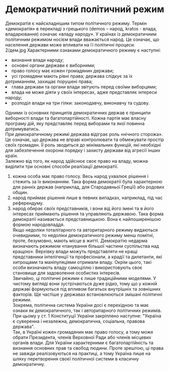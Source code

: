 # Демократичний політичний режим

Демократія є найскладнішим типом політичного режиму. Термін «демократія» в перекладі
з грецького (demos – народ, kratos - влада, владарювання) означає «владу народу».
У країнах із демократичним політичним режимом носієм влади вважається народ. Це
означає, що населення держави може впливати на її політичні процеси. 
<br>
2/дем.jpg
Характерними ознаками демократичного режиму є наступні:
<li> визнання влади народу;</li>
<li> основні органи держави є виборними;</li>
<li>право голосу має кожен громадянин держави;</li>
<li>усі громадяни мають рівні права; держава слідкує за їх дотриманням, захищає порушені
права;</li>
<li>глава держави та органи влади звітують перед своїми виборцями;</li>
<li>влада не може діяти у своїх інтересах, адже представляє інтереси народу;</li>
<li>розподіл влади на три гілки: законодавчу, виконавчу та судову.</li>

Одними із основних принципів демократичних держав є принципи виборності влади та
багатопартійності. Кожна партія має власну програму дій, яку представляє перед
виборами та якої повинна дотримуватись.     
При демократичному режимі держава відіграє роль «нічного сторожа». Це означає, що
держава не вправі контролювати та обмежувати простір своїх громадян. Її роль зводиться
до мінімальних функцій, які необхідні для забезпечення охорони порядку і захисту
держави від агресії інших країн.               
Залежно від того, як народ здійснює своє право на владу, можна виділити три основні
способи реалізації демократії.      
1) кожна особа має право голосу. Весь народ ухвалює рішення і стежить за їх виконанням.
Така форма демократії була характерною для ранніх держав (наприклад, для Стародавньої
Греції) або родових общин.      
2) народ приймає рішення лише в певних випадках, наприклад, під час референдуму.        
3) народ обирає своїх представників, і вони від його імені та в його інтересах приймають
рішення та управляють державою. Така форма демократії називається представницькою.
Вона є найпоширенішою формою народовладдя.          
Якщо недоліки тоталітарного та авторитарного режиму видаються очевидними, то
недоліки демократичного режиму менш помітні, проте, безумовно, мають місце в житті.
Демократію недарма визначають режимом «панування більшої частини суспільства над
кращою». Верхівку влади можуть представляти не кращі представники інтелігенції та
професіонали, а крадії та дилетанти, які хитрощами та маніпуляціями отримали владу.
Окрім цього, такі особи визначають владу самоціллю і використовують своє становище
для задоволення особистих інтересів.        
Звичайно, ці політичні режими є лише традиційними моделями. У чистому вигляді вони
зустрічаються дуже рідко, тому що у кожній державі формуються під впливом багатьох
внутрішніх та зовнішних факторів. Ще частіше у державах встановлюються змішані
політичні режими.       
Зокрема, політична система України досі є перехідною та має ознаки як демократичного,
так і авторитарного політичних режимів. При цьому у ст. 1 Конституції України
закріплено наступне: "Україна є суверенна і незалежна, демократична, соціальна, правова
держава".       
Так, в Україні кожен громадянин має право голосу, а тому може обрати Президента,
членів Верховної Ради або членів місцевих органів влади. Для України характерними є
багатопартійність та визнання основних прав та свобод людини. Проте зрештою, ці права
не завжди реалізовуються на практиці, а тому Україна лише на шляху перетворення своєї
політичної системи в класичну демократичну.         

